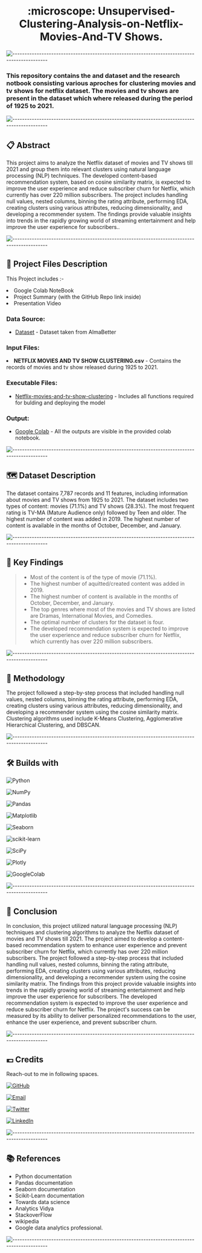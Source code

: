 <h1 align='center'> :microscope: Unsupervised-Clustering-Analysis-on-Netflix-Movies-And-TV Shows.</h1>

![--------------------------------------------------------------------------------------------](https://github.com/andreasbm/readme/blob/master/assets/lines/grass.png)

### This repository contains the and dataset and the research notbook consisting various aproches for clustering movies and tv shows for netflix dataset. The movies and tv shows are present in the dataset which where released during the period of 1925 to 2021.
![--------------------------------------------------------------------------------------------](https://github.com/andreasbm/readme/blob/master/assets/lines/grass.png)

## 📋 Abstract

<p>This project aims to analyze the Netflix dataset of movies and TV shows till 2021 and group them into relevant clusters using natural language processing (NLP) techniques. The developed content-based recommendation system, based on cosine similarity matrix, is expected to improve the user experience and reduce subscriber churn for Netflix, which currently has over 220 million subscribers. The project includes handling null values, nested columns, binning the rating attribute, performing EDA, creating clusters using various attributes, reducing dimensionality, and developing a recommender system. The findings provide valuable insights into trends in the rapidly growing world of streaming entertainment and help improve the user experience for subscribers..</p>

![--------------------------------------------------------------------------------------------](https://github.com/andreasbm/readme/blob/master/assets/lines/grass.png)

##  💾 Project Files Description

<p>This Project includes :-
  <li>Google Colab NoteBook</li>
  <li>Project Summary (with the GitHub Repo link inside)</li>
  <li>Presentation Video</li>
</p>

### Data Source:
- [Dataset](https://drive.google.com/file/d/1ivCgtHH6pubugtJhpFtodnL3c3mA8HJ_/view?usp=share_link) - Dataset taken from AlmaBetter

### Input Files:
  <li><b>NETFLIX MOVIES AND TV SHOW CLUSTERING.csv</b> - Contains the records of movies and tv show released during 1925 to 2021.</li>

### Executable Files:
- [Netflix-movies-and-tv-show-clustering](https://colab.research.google.com/drive/1xYcSRlQ-JsYnrf7quPDX7RSqFbU2bjPd?usp=share_link) - Includes all functions required for bulding and deploying the model

### Output:
- [Google Colab](https://colab.research.google.com/drive/1xYcSRlQ-JsYnrf7quPDX7RSqFbU2bjPd?usp=share_link) - All the outputs are visible in the provided colab notebook.

![--------------------------------------------------------------------------------------------](https://github.com/andreasbm/readme/blob/master/assets/lines/grass.png)

## 🗺️ Dataset Description

The dataset contains 7,787 records and 11 features, including information about movies and TV shows from 1925 to 2021. The dataset includes two types of content: movies (71.1%) and TV shows (28.3%). The most frequent rating is TV-MA (Mature Audience only) followed by Teen and older. The highest number of content was added in 2019. The highest number of content is available in the months of October, December, and January.

![--------------------------------------------------------------------------------------------](https://github.com/andreasbm/readme/blob/master/assets/lines/grass.png)

## 🔎 Key Findings

>* Most of the content is of the type of movie (71.1%).
>* The highest number of aquitted/created content was added in 2019.
>* The highest number of content is available in the months of October, December, and January.
>* The top genres where most of the movies and TV shows are listed are Dramas, International Movies, and Comedies.
>* The optimal number of clusters for the dataset is four.
>* The developed recommendation system is expected to improve the user experience and reduce subscriber churn for Netflix, which currently has over 220 million subscribers.

![--------------------------------------------------------------------------------------------](https://github.com/andreasbm/readme/blob/master/assets/lines/grass.png)

## 🧵 Methodology

The project followed a step-by-step process that included handling null values, nested columns, binning the rating attribute, performing EDA, creating clusters using various attributes, reducing dimensionality, and developing a recommender system using the cosine similarity matrix. Clustering algorithms used include K-Means Clustering, Agglomerative Hierarchical Clustering, and DBSCAN.


![--------------------------------------------------------------------------------------------](https://github.com/andreasbm/readme/blob/master/assets/lines/grass.png)

## 🛠️ Builds with

![Python](https://img.shields.io/badge/Python-FFD43B?style=for-the-badge&logo=python&logoColor=blue)

![NumPy](https://img.shields.io/badge/Numpy-777BB4?style=for-the-badge&logo=numpy&logoColor=white)

![Pandas](https://img.shields.io/badge/Pandas-2C2D72?style=for-the-badge&logo=pandas&logoColor=white)

![Matplotlib](https://img.shields.io/badge/Matplotlib-%23ffffff.svg?style=for-the-badge&logo=Matplotlib&logoColor=black)

![Seaborn](https://img.shields.io/badge/Seaborn-blue?style=for-the-badge&logo=Seaborn)

![scikit-learn](https://img.shields.io/badge/scikit--learn-%23F7931E.svg?style=for-the-badge&logo=scikit-learn&logoColor=white)

![SciPy](https://img.shields.io/badge/SciPy-%230C55A5.svg?style=for-the-badge&logo=scipy&logoColor=%white)

![Plotly](https://img.shields.io/badge/Plotly-%233F4F75.svg?style=for-the-badge&logo=plotly&logoColor=white)

![GoogleColab](https://img.shields.io/badge/GoogleColab-orange?style=for-the-badge&logo=GoogleColab)

![--------------------------------------------------------------------------------------------](https://github.com/andreasbm/readme/blob/master/assets/lines/grass.png)

## :scroll: Conclusion

In conclusion, this project utilized natural language processing (NLP) techniques and clustering algorithms to analyze the Netflix dataset of movies and TV shows till 2021. The project aimed to develop a content-based recommendation system to enhance user experience and prevent subscriber churn for Netflix, which currently has over 220 million subscribers. The project followed a step-by-step process that included handling null values, nested columns, binning the rating attribute, performing EDA, creating clusters using various attributes, reducing dimensionality, and developing a recommender system using the cosine similarity matrix. The findings from this project provide valuable insights into trends in the rapidly growing world of streaming entertainment and help improve the user experience for subscribers. The developed recommendation system is expected to improve the user experience and reduce subscriber churn for Netflix. The project's success can be measured by its ability to deliver personalized recommendations to the user, enhance the user experience, and prevent subscriber churn.

![--------------------------------------------------------------------------------------------](https://github.com/andreasbm/readme/blob/master/assets/lines/grass.png)

## 💶 Credits

Reach-out to me in following spaces.

[![GitHub](https://img.shields.io/badge/my_portfolio-000?style=for-the-badge&logo=ko-fi&logoColor=white)](https://github.com/ashish-mali)

[![Email](https://img.shields.io/badge/Gmail-D14836?style=for-the-badge&logo=gmail&logoColor=white)](mailto:abmali81292@gmail.com?subject=Hi "Hi!")

[![Twitter](https://img.shields.io/badge/Twitter-1DA1F2?style=for-the-badge&logo=twitter&logoColor=white)](https://twitter.com/namaste_ashish)

[![LinkedIn](https://img.shields.io/badge/linkedin-0A66C2?style=for-the-badge&logo=linkedin&logoColor=white)](https://www.linkedin.com/in/ashish-mali-a63594129/)

![--------------------------------------------------------------------------------------------](https://github.com/andreasbm/readme/blob/master/assets/lines/grass.png)

## 📚 References

*	Python documentation
*	Pandas documentation
*	Seaborn documentation
* Scikit-Learn documentation
*	Towards data science
* Analytics Vidya
*	StackoverFlow
*	wikipedia
*	Google data analytics professional.

![--------------------------------------------------------------------------------------------](https://github.com/andreasbm/readme/blob/master/assets/lines/grass.png)


